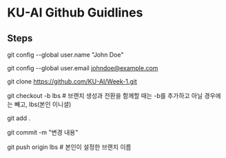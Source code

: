 # KU-AI Github Guidlines

## Steps

git config --global user.name "John Doe"

git config --global user.email johndoe@example.com

git clone https://github.com/KU-AI/Week-1.git

git checkout -b lbs # 브랜치 생성과 전환을 함께할 때는 -b를 추가하고 아닐 경우에는 빼고, lbs(본인 이니셜)

git add .

git commit -m "변경 내용"

git push origin lbs # 본인이 설정한 브랜치 이름